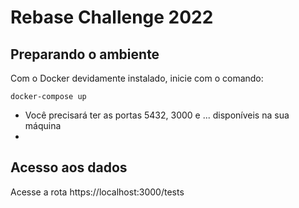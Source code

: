 # Rebase Challenge 2022

## Preparando o ambiente

Com o Docker devidamente instalado, inicie com o comando:

```
docker-compose up
```

- Você precisará ter as portas 5432, 3000 e ... disponíveis na sua máquina
-

## Acesso aos dados

Acesse a rota https://localhost:3000/tests

##
